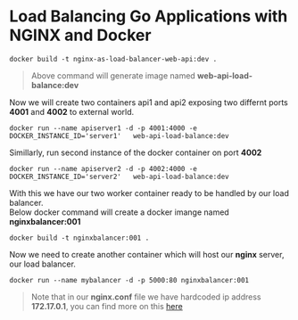 # Load Balancing Go Applications with NGINX and Docker

```docker 
docker build -t nginx-as-load-balancer-web-api:dev .
```
> Above command will generate image named **web-api-load-balance:dev**

Now we will create two containers api1 and api2 exposing two differnt ports **4001** and **4002** to external world.

```docker
docker run --name apiserver1 -d -p 4001:4000 -e DOCKER_INSTANCE_ID='server1'   web-api-load-balance:dev
```
Simillarly, run second instance of the docker container on port **4002**
```docker
docker run --name apiserver2 -d -p 4002:4000 -e DOCKER_INSTANCE_ID='server2'   web-api-load-balance:dev
```
With this we have our two worker container ready to be handled by our load balancer.  
Below docker command will create a docker imange named **nginxbalancer:001** 

```docker
docker build -t nginxbalancer:001 .
```

Now we need to create another container which will host our **nginx** server, our load balancer.

```docker 
docker run --name mybalancer -d -p 5000:80 nginxbalancer:001
```

> Note that in our **nginx.conf** file we have hardcoded ip address **172.17.0.1**, you can find more on this [here]([https://link](https://auth0.com/blog/load-balancing-nodejs-applications-with-nginx-and-docker/))

